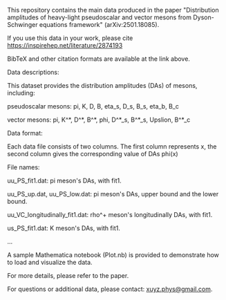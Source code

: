 This repository contains the main data produced in the paper "Distribution amplitudes of heavy-light pseudoscalar and vector mesons from Dyson-Schwinger equations framework" (arXiv:2501.18085).

If you use this data in your work, please cite https://inspirehep.net/literature/2874193

BibTeX and other citation formats are available at the link above.

Data descriptions:

This dataset provides the distribution amplitudes (DAs) of mesons, including: 

pseudoscalar mesons: pi, K, D, B, eta_s, D_s, B_s, eta_b, B_c 

vector mesons: pi, K^\*, D^\*, B^\*, phi, D^\*_s, B^\*_s, Upslion, B^\*_c 

Data format:

Each data file consists of two columns. The first column represents x, the second column gives the corresponding value of DAs phi(x)

File names:

uu_PS_fit1.dat: pi meson's DAs, with fit1.

uu_PS_up.dat, uu_PS_low.dat: pi meson's DAs, upper bound and the lower bound.

uu_VC_longitudinally_fit1.dat: rho^+ meson's longitudinally DAs, with fit1. 

us_PS_fit1.dat: K meson's DAs, with fit1.

…

A sample Mathematica notebook (Plot.nb) is provided to demonstrate how to load and visualize the data.

For more details, please refer to the paper.

For questions or additional data, please contact: xuyz.phys@gmail.com.
